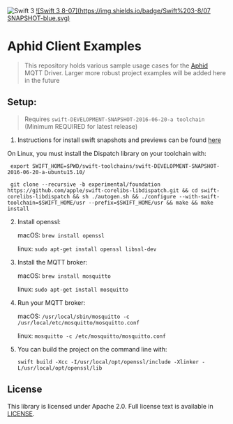 ![Swift 3](https://img.shields.io/badge/Swift-3.0-orange.svg?style=flat)
[![Swift 3 8-07](https://img.shields.io/badge/Swift%203-8/07 SNAPSHOT-blue.svg)](https://swift.org/download/#snapshots)

# Aphid Client Examples

> This repository holds various sample usage cases for the [Aphid](https://github.com/IBM-Swift/Aphid/) MQTT Driver. Larger more robust project examples will be added here in the future

## Setup:

> Requires `swift-DEVELOPMENT-SNAPSHOT-2016-06-20-a toolchain` (Minimum REQUIRED for latest release)

1. Instructions for install swift snapshots and previews can be found [here](https://swift.org/download/)

  On Linux, you must install the Dispatch library on your toolchain with:
  
  ```
   export SWIFT_HOME=$PWD/swift-toolchains/swift-DEVELOPMENT-SNAPSHOT-2016-06-20-a-ubuntu15.10/
   
   git clone --recursive -b experimental/foundation https://github.com/apple/swift-corelibs-libdispatch.git && cd swift-corelibs-libdispatch && sh ./autogen.sh && ./configure --with-swift-toolchain=$SWIFT_HOME/usr --prefix=$SWIFT_HOME/usr && make && make install
   ```

2. Install openssl:

    macOS: `brew install openssl`

    linux: `sudo apt-get install openssl libssl-dev`

3. Install the MQTT broker:

    macOS: `brew install mosquitto`

    linux: `sudo apt-get install mosquitto`

4. Run your MQTT broker:

    macOS: `/usr/local/sbin/mosquitto -c /usr/local/etc/mosquitto/mosquitto.conf`

    linux: `mosquitto -c /etc/mosquitto/mosquitto.conf`

5. You can build the project on the command line with:

    `swift build -Xcc -I/usr/local/opt/openssl/include -Xlinker -L/usr/local/opt/openssl/lib`


## License

This library is licensed under Apache 2.0. Full license text is available in [LICENSE](LICENSE).

